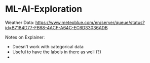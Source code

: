 # ML-AI-Exploration

Weather Data:
https://www.meteoblue.com/en/server/queue/status?id=B7184D77-FB68-4ACF-A64C-EC6D33036ADB

Notes on Explainer:
- Doesn't work with categorical data
- Useful to have the labels in there as well (?)
- 